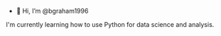 - 👋 Hi, I’m @bgraham1996

I'm currently learning how to use Python for data science and analysis.

<!---
bgraham1996/bgraham1996 is a ✨ special ✨ repository because its `README.md` (this file) appears on your GitHub profile.
You can click the Preview link to take a look at your changes.
--->
